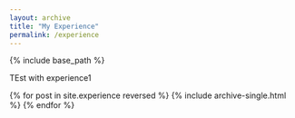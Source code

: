 ```yaml
---
layout: archive
title: "My Experience"
permalink: /experience
---
```


{% include base_path %}

TEst with experience1


{% for post in site.experience reversed %}
  {% include archive-single.html %}
{% endfor %}
